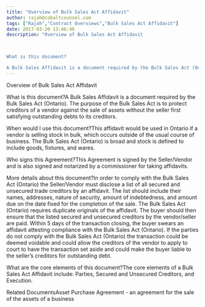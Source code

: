 ```yaml
---
title: "Overview of Bulk Sales Act Affidavit"
author: rajah@cobaltcounsel.com
tags: ["Rajah","Contract Overviews","Bulk Sales Act Affidavit"]
date: 2017-03-30 13:46:46
description: "Overview of Bulk Sales Act Affidavit

 

What is this document?

A Bulk Sales Affidavit is a document required by the Bulk Sales Act (Ontario). The purpose of the Bulk Sales Act is to protect creditor..."
---
```


Overview of Bulk Sales Act Affidavit

 

What is this document?A Bulk Sales Affidavit is a document required by the Bulk Sales Act (Ontario). The purpose of the Bulk Sales Act is to protect creditors of a vendor against the sale of assets without the seller first satisfying outstanding debts to its creditors. 

 

When would I use this document?This affidavit would be used in Ontario if a vendor is selling stock in bulk, which occurs outside of the usual course of business. The Bulk Sales Act (Ontario) is broad and stock is defined to include goods, fixtures, and wares. 

 

Who signs this Agreement?This Agreement is signed by the Seller/Vendor and is also signed and notarized by a commissioner for taking affidavits. 

 

More details about this document?In order to comply with the Bulk Sales Act (Ontario) the Seller/Vendor must disclose a list of all secured and unsecured trade creditors by an affidavit. The list should include their names, addresses, nature of security, amount of indebtedness, and amount due on the date fixed for the completion of the sale. The Bulk Sales Act (Ontario) requires duplicate originals of the affidavit. The buyer should then ensure that the listed secured and unsecured creditors by the vendor/seller are paid. Within 5 days of the transaction closing, the buyer swears an affidavit attesting compliance with the Bulk Sales Act (Ontario). If the parties do not comply with the Bulk Sales Act (Ontario) the transaction could be deemed voidable and could allow the creditors of the vendor to apply to court to have the transaction set aside and could make the buyer liable to the seller’s creditors for outstanding debt. 

 

What are the core elements of this document?The core elements of a Bulk Sales Act Affidavit include: Parties, Secured and Unsecured Creditors, and Execution.

 

Related DocumentsAsset Purchase Agreement - an agreement for the sale of the assets of a business